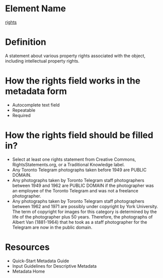 # Element Name

[rights](https://www.dublincore.org/specifications/dublin-core/dcmi-terms/#http://purl.org/dc/terms/rights)

# Definition

A statement about various property rights associated with the object, including intellectual property rights.

# How the rights field works in the metadata form

* Autocomplete text field
* Repeatable
* Required

# How the rights field should be filled in?

* Select at least one rights statement from Creative Commons, RightsStatements.org, or a Traditional Knowledge label.
* Any Toronto Telegram photographs taken before 1949 are PUBLIC DOMAIN.
* Any photographs taken by Toronto Telegram staff photographers between 1949 and 1962 are PUBLIC DOMAIN if the photographer was an employee of the Toronto Telegram and was not a freelance photographer.
* Any photographs taken by Toronto Telegram staff photographers between 1962 and 1971 are possibly under copyright by York University. The term of copyright for images for this category is determined by the life of the photographer plus 50 years. Therefore, the photographs of Albert Van (1881-1964) that he took as a staff photographer for the Telegram are now in the public domain.

# Resources

* Quick-Start Metadata Guide
* Input Guidelines for Descriptive Metadata
* Metadata Home
